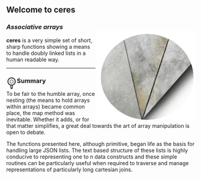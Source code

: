 ## Welcome to ceres

### *Associative arrays*<div id="logo-container"><img id="logo-default" title="No readable content. Just a page logo" class="img-logo" align="right" src="https://github.com/ceresBakalite/ceres-sv/raw/main/images/CSV-02/Logo01.png"></div>

**ceres** is a very simple set of short, sharp functions showing a means to handle doubly linked lists in a human 
readable way.

***

### Summary<img class="img-pointer" align="left" src="https://github.com/ceresBakalite/ceres-sv/raw/main/images/CSVPeriscope.png">

To be fair to the humble array, once nesting (the means to hold arrays within arrays) became common place, the map 
method was inevitable.  Whether it adds, or for that matter simplifies, a great deal towards the art of array 
manipulation is open to debate.
     
The functions presented here, although primitive, began life as the basis for handling large JSON lists. The text 
based structure of these lists is highly conducive to representing one to *n* data constructs and these simple 
routines can be particularly useful when required to traverse and manage representations of particularly long 
cartesian joins.

<br>

[read more]: https://github.com/jbtule
[@jbtule]: https://gist.github.com/jbtule/4336842
[@ceresbakalite]: https://github.com/ceresbakalite
